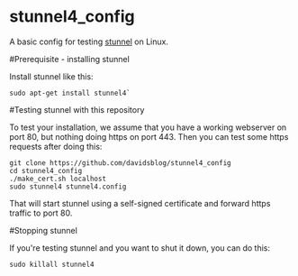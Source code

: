 # stunnel4_config

A basic config for testing [stunnel](https://www.stunnel.org/index.html) on Linux.

#Prerequisite - installing stunnel

Install stunnel like this:

    sudo apt-get install stunnel4`

#Testing stunnel with this repository

To test your installation, we assume that you have a working webserver on port 80, but nothing doing https on port 443.  Then you can test some https requests after doing this:

    git clone https://github.com/davidsblog/stunnel4_config
    cd stunnel4_config
    ./make_cert.sh localhost
    sudo stunnel4 stunnel4.config

That will start stunnel using a self-signed certificate and forward https traffic to port 80.

#Stopping stunnel

If you're testing stunnel and you want to shut it down, you can do this:

    sudo killall stunnel4
